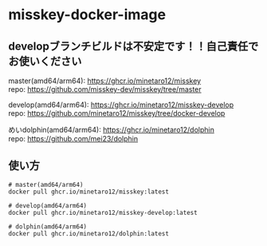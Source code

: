 # misskey-docker-image
## developブランチビルドは不安定です！！自己責任でお使いください

master(amd64/arm64): https://ghcr.io/minetaro12/misskey  
repo: https://github.com/misskey-dev/misskey/tree/master

develop(amd64/arm64): https://ghcr.io/minetaro12/misskey-develop  
repo: https://github.com/minetaro12/misskey/tree/docker-develop

めいdolphin(amd64/arm64): https://ghcr.io/minetaro12/dolphin  
repo: https://github.com/mei23/dolphin

## 使い方
```
# master(amd64/arm64)
docker pull ghcr.io/minetaro12/misskey:latest

# develop(amd64/arm64)
docker pull ghcr.io/minetaro12/misskey-develop:latest

# dolphin(amd64/arm64)
docker pull ghcr.io/minetaro12/dolphin:latest
```

